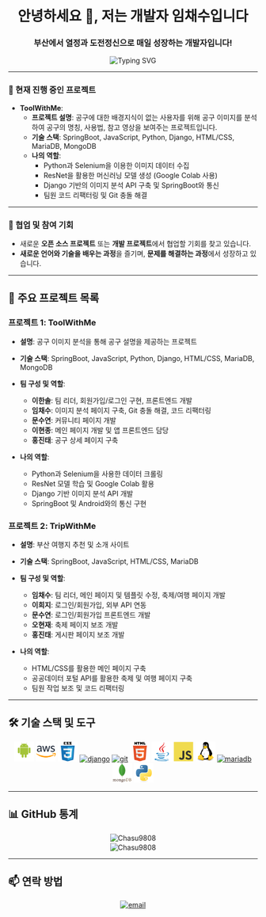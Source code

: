 <h1 align="center">안녕하세요 👋, 저는 개발자 임채수입니다</h1>
<h3 align="center">부산에서 열정과 도전정신으로 매일 성장하는 개발자입니다!</h3>

<p align="center">
  <img src="https://readme-typing-svg.herokuapp.com?font=Roboto&color=FF5733&size=30&center=true&vCenter=true&width=500&lines=✨+제+GitHub에+오신+것을+환영합니다!+✨;🔥+열정과+창의력으로+코딩합니다!+🔥;🚀+재밌는+프로젝트+함께+만들어봐요!+🚀" alt="Typing SVG" />
</p>


---

### 🔭 현재 진행 중인 프로젝트

- **ToolWithMe**: 
  - **프로젝트 설명**: 공구에 대한 배경지식이 없는 사용자를 위해 공구 이미지를 분석하여 공구의 명칭, 사용법, 참고 영상을 보여주는 프로젝트입니다.
  - **기술 스택**: SpringBoot, JavaScript, Python, Django, HTML/CSS, MariaDB, MongoDB
  - **나의 역할**:
    - Python과 Selenium을 이용한 이미지 데이터 수집
    - ResNet을 활용한 머신러닝 모델 생성 (Google Colab 사용)
    - Django 기반의 이미지 분석 API 구축 및 SpringBoot와 통신
    - 팀원 코드 리팩터링 및 Git 충돌 해결

---

### 👯 협업 및 참여 기회

- 새로운 **오픈 소스 프로젝트** 또는 **개발 프로젝트**에서 협업할 기회를 찾고 있습니다.
- **새로운 언어와 기술을 배우는 과정**을 즐기며, **문제를 해결하는 과정**에서 성장하고 있습니다.

---

<h2>💼 주요 프로젝트 목록</h2>

### 프로젝트 1: **ToolWithMe**
- **설명**: 공구 이미지 분석을 통해 공구 설명을 제공하는 프로젝트
- **기술 스택**: SpringBoot, JavaScript, Python, Django, HTML/CSS, MariaDB, MongoDB
- **팀 구성 및 역할**:
  - **이한솔**: 팀 리더, 회원가입/로그인 구현, 프론트엔드 개발
  - **임채수**: 이미지 분석 페이지 구축, Git 충돌 해결, 코드 리팩터링
  - **문수연**: 커뮤니티 페이지 개발
  - **이현종**: 메인 페이지 개발 및 앱 프론트엔드 담당
  - **홍진태**: 공구 상세 페이지 구축

- **나의 역할**:
  - Python과 Selenium을 사용한 데이터 크롤링
  - ResNet 모델 학습 및 Google Colab 활용
  - Django 기반 이미지 분석 API 개발
  - SpringBoot 및 Android와의 통신 구현

### 프로젝트 2: **TripWithMe**
- **설명**: 부산 여행지 추천 및 소개 사이트
- **기술 스택**: SpringBoot, JavaScript, HTML/CSS, MariaDB
- **팀 구성 및 역할**:
  - **임채수**: 팀 리더, 메인 페이지 및 템플릿 수정, 축제/여행 페이지 개발
  - **이희지**: 로그인/회원가입, 외부 API 연동
  - **문수연**: 로그인/회원가입 프론트엔드 개발
  - **오현재**: 축제 페이지 보조 개발
  - **홍진태**: 게시판 페이지 보조 개발

- **나의 역할**:
  - HTML/CSS를 활용한 메인 페이지 구축
  - 공공데이터 포털 API를 활용한 축제 및 여행 페이지 구축
  - 팀원 작업 보조 및 코드 리팩터링

---

<h2>🛠 기술 스택 및 도구</h2>
<p align="center">
  <a href="https://developer.android.com" target="_blank"><img src="https://raw.githubusercontent.com/devicons/devicon/master/icons/android/android-original-wordmark.svg" alt="android" width="40" height="40"/></a>
  <a href="https://aws.amazon.com" target="_blank"><img src="https://raw.githubusercontent.com/devicons/devicon/master/icons/amazonwebservices/amazonwebservices-original-wordmark.svg" alt="aws" width="40" height="40"/></a>
  <a href="https://www.w3schools.com/css/" target="_blank"><img src="https://raw.githubusercontent.com/devicons/devicon/master/icons/css3/css3-original-wordmark.svg" alt="css3" width="40" height="40"/></a>
  <a href="https://www.djangoproject.com/" target="_blank"><img src="https://cdn.worldvectorlogo.com/logos/django.svg" alt="django" width="40" height="40"/></a>
  <a href="https://git-scm.com/" target="_blank"><img src="https://www.vectorlogo.zone/logos/git-scm/git-scm-icon.svg" alt="git" width="40" height="40"/></a>
  <a href="https://www.w3.org/html/" target="_blank"><img src="https://raw.githubusercontent.com/devicons/devicon/master/icons/html5/html5-original-wordmark.svg" alt="html5" width="40" height="40"/></a>
  <a href="https://www.java.com" target="_blank"><img src="https://raw.githubusercontent.com/devicons/devicon/master/icons/java/java-original.svg" alt="java" width="40" height="40"/></a>
  <a href="https://developer.mozilla.org/en-US/docs/Web/JavaScript" target="_blank"><img src="https://raw.githubusercontent.com/devicons/devicon/master/icons/javascript/javascript-original.svg" alt="javascript" width="40" height="40"/></a>
  <a href="https://www.linux.org/" target="_blank"><img src="https://raw.githubusercontent.com/devicons/devicon/master/icons/linux/linux-original.svg" alt="linux" width="40" height="40"/></a>
  <a href="https://mariadb.org/" target="_blank"><img src="https://www.vectorlogo.zone/logos/mariadb/mariadb-icon.svg" alt="mariadb" width="40" height="40"/></a>
  <a href="https://www.mongodb.com/" target="_blank"><img src="https://raw.githubusercontent.com/devicons/devicon/master/icons/mongodb/mongodb-original-wordmark.svg" alt="mongodb" width="40" height="40"/></a>
  <a href="https://www.python.org" target="_blank"><img src="https://raw.githubusercontent.com/devicons/devicon/master/icons/python/python-original.svg" alt="python" width="40" height="40"/></a>
</p>

---

<h2>📊 GitHub 통계</h2>
<p align="center">
  <img align="center" src="https://github-readme-stats.vercel.app/api?username=Chasu9808&show_icons=true&theme=radical&locale=kr" alt="Chasu9808" />
  <br />
  <img align="center" src="https://github-readme-streak-stats.herokuapp.com/?user=Chasu9808&theme=radical&locale=kr" alt="Chasu9808" />
</p>

---

<h2>📫 연락 방법</h2>
<p align="center">
  <a href="mailto:chasu9808@gmail.com"><img src="https://img.icons8.com/fluency/48/000000/email-open.png" alt="email" width="40" height="40"/></a>
</p>
